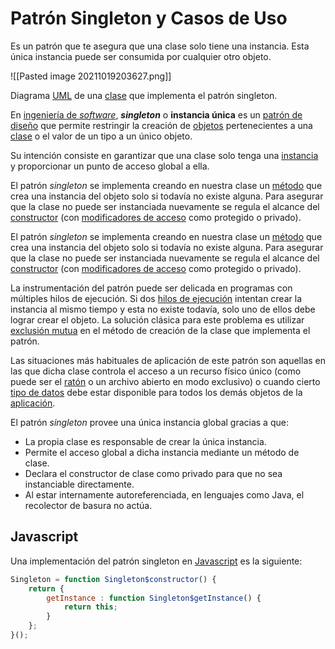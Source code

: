 # Patrón Singleton y Casos de Uso

Es un patrón que te asegura que una clase solo tiene una instancia. Esta única instancia puede ser consumida por cualquier otro objeto.

![[Pasted image 20211019203627.png]]

Diagrama [UML](https://es.wikipedia.org/wiki/UML "UML") de una [clase](https://es.wikipedia.org/wiki/Clase_(programaci%C3%B3n_orientada_a_objetos) "Clase (programación orientada a objetos)") que implementa el patrón singleton.

En [ingeniería de _software_](https://es.wikipedia.org/wiki/Ingenier%C3%ADa_de_software "Ingeniería de software"), _**singleton**_ o **instancia única** es un [patrón de diseño](https://es.wikipedia.org/wiki/Patr%C3%B3n_de_dise%C3%B1o "Patrón de diseño") que permite restringir la creación de [objetos](https://es.wikipedia.org/wiki/Programaci%C3%B3n_orientada_a_objetos "Programación orientada a objetos") pertenecientes a una [clase](https://es.wikipedia.org/wiki/Clase_(programaci%C3%B3n_orientada_a_objetos) "Clase (programación orientada a objetos)") o el valor de un tipo a un único objeto.

Su intención consiste en garantizar que una clase solo tenga una [instancia](https://es.wikipedia.org/wiki/Instancia_(inform%C3%A1tica) "Instancia (informática)") y proporcionar un punto de acceso global a ella.

El patrón _singleton_ se implementa creando en nuestra clase un [método](https://es.wikipedia.org/wiki/M%C3%A9todo_(inform%C3%A1tica) "Método (informática)") que crea una instancia del objeto solo si todavía no existe alguna. Para asegurar que la clase no puede ser instanciada nuevamente se regula el alcance del [constructor](https://es.wikipedia.org/wiki/Constructor_(inform%C3%A1tica) "Constructor (informática)") (con [modificadores de acceso](https://es.wikipedia.org/w/index.php?title=Modificador_de_acceso&action=edit&redlink=1 "Modificador de acceso (aún no redactado)") como protegido o privado).

El patrón _singleton_ se implementa creando en nuestra clase un [método](https://es.wikipedia.org/wiki/M%C3%A9todo_(inform%C3%A1tica) "Método (informática)") que crea una instancia del objeto solo si todavía no existe alguna. Para asegurar que la clase no puede ser instanciada nuevamente se regula el alcance del [constructor](https://es.wikipedia.org/wiki/Constructor_(inform%C3%A1tica) "Constructor (informática)") (con [modificadores de acceso](https://es.wikipedia.org/w/index.php?title=Modificador_de_acceso&action=edit&redlink=1 "Modificador de acceso (aún no redactado)") como protegido o privado).

La instrumentación del patrón puede ser delicada en programas con múltiples hilos de ejecución. Si dos [hilos de ejecución](https://es.wikipedia.org/wiki/Hilo_(inform%C3%A1tica) "Hilo (informática)") intentan crear la instancia al mismo tiempo y esta no existe todavía, solo uno de ellos debe lograr crear el objeto. La solución clásica para este problema es utilizar [exclusión mutua](https://es.wikipedia.org/wiki/Exclusi%C3%B3n_mutua_(inform%C3%A1tica) "Exclusión mutua (informática)") en el método de creación de la clase que implementa el patrón.

Las situaciones más habituales de aplicación de este patrón son aquellas en las que dicha clase controla el acceso a un recurso físico único (como puede ser el [ratón](https://es.wikipedia.org/wiki/Rat%C3%B3n_(inform%C3%A1tica) "Ratón (informática)") o un archivo abierto en modo exclusivo) o cuando cierto [tipo de datos](https://es.wikipedia.org/wiki/Tipo_de_datos "Tipo de datos") debe estar disponible para todos los demás objetos de la [aplicación](https://es.wikipedia.org/wiki/Aplicaci%C3%B3n_(inform%C3%A1tica) "Aplicación (informática)").

El patrón _singleton_ provee una única instancia global gracias a que:

-   La propia clase es responsable de crear la única instancia.
-   Permite el acceso global a dicha instancia mediante un método de clase.
-   Declara el constructor de clase como privado para que no sea instanciable directamente.
-   Al estar internamente autoreferenciada, en lenguajes como Java, el recolector de basura no actúa.

## Javascript

Una implementación del patrón singleton en [Javascript](https://es.wikipedia.org/wiki/Javascript "Javascript") es la siguiente:

```js
Singleton = function Singleton$constructor() {
    return { 
        getInstance : function Singleton$getInstance() {
            return this;
        }
    };
}();
```